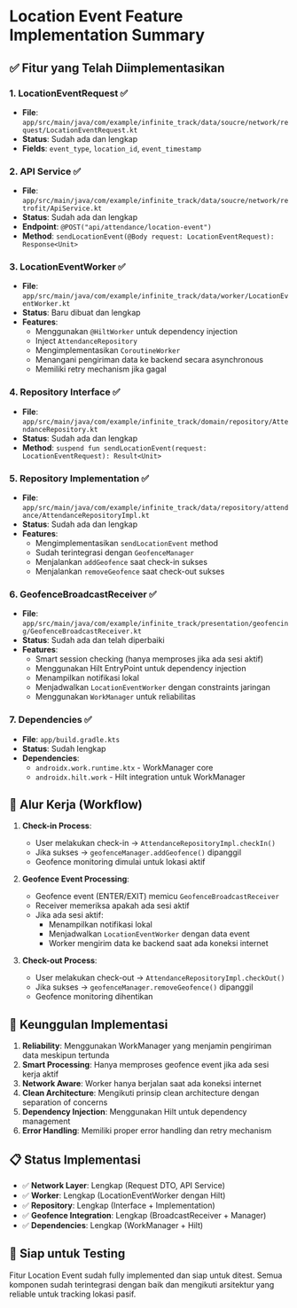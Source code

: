 # Location Event Feature Implementation Summary

## ✅ Fitur yang Telah Diimplementasikan

### 1. **LocationEventRequest** ✅
- **File**: `app/src/main/java/com/example/infinite_track/data/soucre/network/request/LocationEventRequest.kt`
- **Status**: Sudah ada dan lengkap
- **Fields**: `event_type`, `location_id`, `event_timestamp`

### 2. **API Service** ✅
- **File**: `app/src/main/java/com/example/infinite_track/data/soucre/network/retrofit/ApiService.kt`
- **Status**: Sudah ada dan lengkap
- **Endpoint**: `@POST("api/attendance/location-event")`
- **Method**: `sendLocationEvent(@Body request: LocationEventRequest): Response<Unit>`

### 3. **LocationEventWorker** ✅
- **File**: `app/src/main/java/com/example/infinite_track/data/worker/LocationEventWorker.kt`
- **Status**: Baru dibuat dan lengkap
- **Features**:
  - Menggunakan `@HiltWorker` untuk dependency injection
  - Inject `AttendanceRepository` 
  - Mengimplementasikan `CoroutineWorker`
  - Menangani pengiriman data ke backend secara asynchronous
  - Memiliki retry mechanism jika gagal

### 4. **Repository Interface** ✅
- **File**: `app/src/main/java/com/example/infinite_track/domain/repository/AttendanceRepository.kt`
- **Status**: Sudah ada dan lengkap
- **Method**: `suspend fun sendLocationEvent(request: LocationEventRequest): Result<Unit>`

### 5. **Repository Implementation** ✅
- **File**: `app/src/main/java/com/example/infinite_track/data/repository/attendance/AttendanceRepositoryImpl.kt`
- **Status**: Sudah ada dan lengkap
- **Features**:
  - Mengimplementasikan `sendLocationEvent` method
  - Sudah terintegrasi dengan `GeofenceManager`
  - Menjalankan `addGeofence` saat check-in sukses
  - Menjalankan `removeGeofence` saat check-out sukses

### 6. **GeofenceBroadcastReceiver** ✅
- **File**: `app/src/main/java/com/example/infinite_track/presentation/geofencing/GeofenceBroadcastReceiver.kt`
- **Status**: Sudah ada dan telah diperbaiki
- **Features**:
  - Smart session checking (hanya memproses jika ada sesi aktif)
  - Menggunakan Hilt EntryPoint untuk dependency injection
  - Menampilkan notifikasi lokal
  - Menjadwalkan `LocationEventWorker` dengan constraints jaringan
  - Menggunakan `WorkManager` untuk reliabilitas

### 7. **Dependencies** ✅
- **File**: `app/build.gradle.kts`
- **Status**: Sudah lengkap
- **Dependencies**:
  - `androidx.work.runtime.ktx` - WorkManager core
  - `androidx.hilt.work` - Hilt integration untuk WorkManager

## 🔄 Alur Kerja (Workflow)

1. **Check-in Process**:
   - User melakukan check-in → `AttendanceRepositoryImpl.checkIn()`
   - Jika sukses → `geofenceManager.addGeofence()` dipanggil
   - Geofence monitoring dimulai untuk lokasi aktif

2. **Geofence Event Processing**:
   - Geofence event (ENTER/EXIT) memicu `GeofenceBroadcastReceiver`
   - Receiver memeriksa apakah ada sesi aktif
   - Jika ada sesi aktif:
     - Menampilkan notifikasi lokal
     - Menjadwalkan `LocationEventWorker` dengan data event
     - Worker mengirim data ke backend saat ada koneksi internet

3. **Check-out Process**:
   - User melakukan check-out → `AttendanceRepositoryImpl.checkOut()`
   - Jika sukses → `geofenceManager.removeGeofence()` dipanggil
   - Geofence monitoring dihentikan

## 🎯 Keunggulan Implementasi

1. **Reliability**: Menggunakan WorkManager yang menjamin pengiriman data meskipun tertunda
2. **Smart Processing**: Hanya memproses geofence event jika ada sesi kerja aktif
3. **Network Aware**: Worker hanya berjalan saat ada koneksi internet
4. **Clean Architecture**: Mengikuti prinsip clean architecture dengan separation of concerns
5. **Dependency Injection**: Menggunakan Hilt untuk dependency management
6. **Error Handling**: Memiliki proper error handling dan retry mechanism

## 📋 Status Implementasi

- ✅ **Network Layer**: Lengkap (Request DTO, API Service)
- ✅ **Worker**: Lengkap (LocationEventWorker dengan Hilt)
- ✅ **Repository**: Lengkap (Interface + Implementation)
- ✅ **Geofence Integration**: Lengkap (BroadcastReceiver + Manager)
- ✅ **Dependencies**: Lengkap (WorkManager + Hilt)

## 🚀 Siap untuk Testing

Fitur Location Event sudah fully implemented dan siap untuk ditest. Semua komponen sudah terintegrasi dengan baik dan mengikuti arsitektur yang reliable untuk tracking lokasi pasif.
